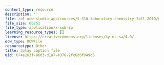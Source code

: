 ```yaml
---
content_type: resource
description: ''
file: /ol-ocw-studio-app/courses/5-310-laboratory-chemistry-fall-2019/074e263f8603d1a743762fc6d6f049d5_-l9SfGuZJYE.srt
file_size: 60751
file_type: application/x-subrip
learning_resource_types: []
license: https://creativecommons.org/licenses/by-nc-sa/4.0/
ocw_type: OCWFile
resourcetype: Other
title: 3play caption file
uid: 074e263f-8603-d1a7-4376-2fc6d6f049d5
---
```

